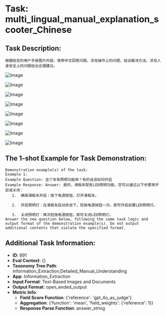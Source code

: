 # Task: multi_lingual_manual_explanation_scooter_Chinese

## Task Description:

```
根据给定的用户手册图片内容，使用中文回答问题。涉及操作上的问题，给出解决方法。涉及人身安全上的问题给出合理建议。
```

![Image](1.png)

![Image](2.png)

![Image](3.png)

![Image](4.png)

![Image](5.png)

![Image](6.png)

![Image](7.png)

![Image](8.png)

## The 1-shot Example for Task Demonstration:

```
Demonstration example(s) of the task:
Example 1:
Example Question: 这个车有照明功能嘛？有的话该如何开启
Example Response: Answer: 是的，滑板车配有LED照明功能，您可以通过以下步骤来开启或关闭：
​	1.	确保滑板车开启：按下电源按钮，打开滑板车。

​	2.	开启照明灯：在滑板车启动状态下，短按电源按钮一次，即可开启前置LED照明灯。

​	3.	关闭照明灯：再次短按电源按钮，即可关闭LED照明灯。
Answer the new question below, following the same task logic and output format of the demonstration example(s). Do not output additional contents that violate the specified format.
```

## Additional Task Information:

- **ID**: 891
- **Eval Context**: {}
- **Taxonomy Tree Path**: Information_Extraction;Detailed_Manual_Understanding
- **App**: Information_Extraction
- **Input Format**: Text-Based Images and Documents
- **Output Format**: open_ended_output
- **Metric Info**:
  - **Field Score Function**: {'reference': 'gpt_4o_as_judge'}
  - **Aggregation**: {'function': 'mean', 'field_weights': {'reference': 1}}
  - **Response Parse Function**: answer_string
